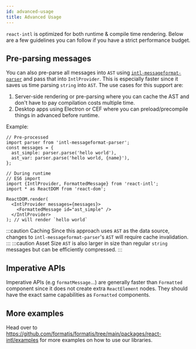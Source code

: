```yaml
---
id: advanced-usage
title: Advanced Usage
---
```


`react-intl` is optimized for both runtime & compile time rendering. Below are a few guidelines you can follow if you have a strict performance budget.

## Pre-parsing messages

You can also pre-parse all messages into `AST` using [`intl-messageformat-parser`](../intl-messageformat-parser.md) and pass that into `IntlProvider`. This is especially faster since it saves us time parsing `string` into `AST`. The use cases for this support are:

1. Server-side rendering or pre-parsing where you can cache the AST and don't have to pay compilation costs multiple time.
2. Desktop apps using Electron or CEF where you can preload/precompile things in advanced before runtime.

Example:

```tsx
// Pre-processed
import parser from 'intl-messageformat-parser';
const messages = {
  ast_simple: parser.parse('hello world'),
  ast_var: parser.parse('hello world, {name}'),
};

// During runtime
// ES6 import
import {IntlProvider, FormattedMessage} from 'react-intl';
import * as ReactDOM from 'react-dom';

ReactDOM.render(
  <IntlProvider messages={messages}>
    <FormattedMessage id="ast_simple" />
  </IntlProvider>
); // will render `hello world`
```

:::caution Caching
Since this approach uses `AST` as the data source, changes to `intl-messageformat-parser`'s `AST` will require cache invalidation.
:::
:::caution Asset Size
`AST` is also larger in size than regular `string` messages but can be efficiently compressed.
:::

## Imperative APIs

Imperative APIs (e.g `formatMessage`...) are generally faster than `Formatted` component since it does not create extra `ReactElement` nodes. They should have the exact same capabilities as `Formatted` components.

## More examples

Head over to https://github.com/formatjs/formatjs/tree/main/packages/react-intl/examples for more examples on how to use our libraries.
